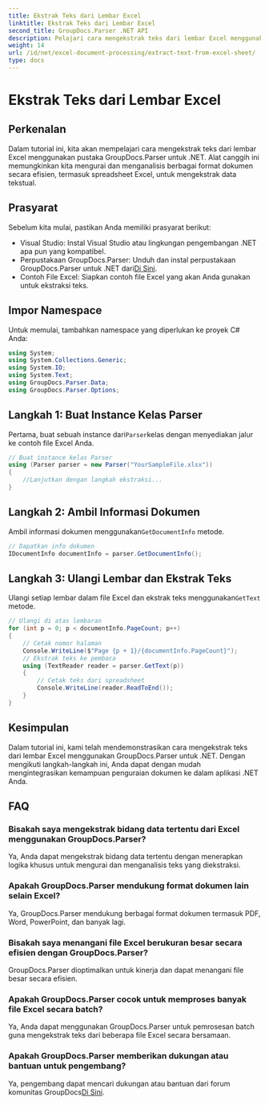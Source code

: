 ```yaml
---
title: Ekstrak Teks dari Lembar Excel
linktitle: Ekstrak Teks dari Lembar Excel
second_title: GroupDocs.Parser .NET API
description: Pelajari cara mengekstrak teks dari lembar Excel menggunakan GroupDocs.Parser untuk .NET. Langkah sederhana untuk ekstraksi teks yang efektif.
weight: 14
url: /id/net/excel-document-processing/extract-text-from-excel-sheet/
type: docs
---
```

# Ekstrak Teks dari Lembar Excel

## Perkenalan
Dalam tutorial ini, kita akan mempelajari cara mengekstrak teks dari lembar Excel menggunakan pustaka GroupDocs.Parser untuk .NET. Alat canggih ini memungkinkan kita mengurai dan menganalisis berbagai format dokumen secara efisien, termasuk spreadsheet Excel, untuk mengekstrak data tekstual.
## Prasyarat
Sebelum kita mulai, pastikan Anda memiliki prasyarat berikut:
- Visual Studio: Instal Visual Studio atau lingkungan pengembangan .NET apa pun yang kompatibel.
-  Perpustakaan GroupDocs.Parser: Unduh dan instal perpustakaan GroupDocs.Parser untuk .NET dari[Di Sini](https://releases.groupdocs.com/parser/net/).
- Contoh File Excel: Siapkan contoh file Excel yang akan Anda gunakan untuk ekstraksi teks.

## Impor Namespace
Untuk memulai, tambahkan namespace yang diperlukan ke proyek C# Anda:
```csharp
using System;
using System.Collections.Generic;
using System.IO;
using System.Text;
using GroupDocs.Parser.Data;
using GroupDocs.Parser.Options;
```
## Langkah 1: Buat Instance Kelas Parser
 Pertama, buat sebuah instance dari`Parser`kelas dengan menyediakan jalur ke contoh file Excel Anda.
```csharp
// Buat instance kelas Parser
using (Parser parser = new Parser("YourSampleFile.xlsx"))
{
    //Lanjutkan dengan langkah ekstraksi...
}
```
## Langkah 2: Ambil Informasi Dokumen
 Ambil informasi dokumen menggunakan`GetDocumentInfo` metode.
```csharp
// Dapatkan info dokumen
IDocumentInfo documentInfo = parser.GetDocumentInfo();
```
## Langkah 3: Ulangi Lembar dan Ekstrak Teks
 Ulangi setiap lembar dalam file Excel dan ekstrak teks menggunakan`GetText` metode.
```csharp
// Ulangi di atas lembaran
for (int p = 0; p < documentInfo.PageCount; p++)
{
    // Cetak nomor halaman
    Console.WriteLine($"Page {p + 1}/{documentInfo.PageCount}");
    // Ekstrak teks ke pembaca
    using (TextReader reader = parser.GetText(p))
    {
        // Cetak teks dari spreadsheet
        Console.WriteLine(reader.ReadToEnd());
    }
}
```

## Kesimpulan
Dalam tutorial ini, kami telah mendemonstrasikan cara mengekstrak teks dari lembar Excel menggunakan GroupDocs.Parser untuk .NET. Dengan mengikuti langkah-langkah ini, Anda dapat dengan mudah mengintegrasikan kemampuan penguraian dokumen ke dalam aplikasi .NET Anda.

## FAQ
### Bisakah saya mengekstrak bidang data tertentu dari Excel menggunakan GroupDocs.Parser?
Ya, Anda dapat mengekstrak bidang data tertentu dengan menerapkan logika khusus untuk mengurai dan menganalisis teks yang diekstraksi.
### Apakah GroupDocs.Parser mendukung format dokumen lain selain Excel?
Ya, GroupDocs.Parser mendukung berbagai format dokumen termasuk PDF, Word, PowerPoint, dan banyak lagi.
### Bisakah saya menangani file Excel berukuran besar secara efisien dengan GroupDocs.Parser?
GroupDocs.Parser dioptimalkan untuk kinerja dan dapat menangani file besar secara efisien.
### Apakah GroupDocs.Parser cocok untuk memproses banyak file Excel secara batch?
Ya, Anda dapat menggunakan GroupDocs.Parser untuk pemrosesan batch guna mengekstrak teks dari beberapa file Excel secara bersamaan.
### Apakah GroupDocs.Parser memberikan dukungan atau bantuan untuk pengembang?
 Ya, pengembang dapat mencari dukungan atau bantuan dari forum komunitas GroupDocs[Di Sini](https://forum.groupdocs.com/c/parser/17).